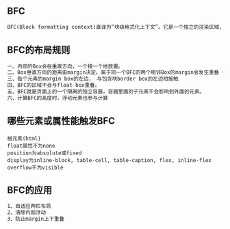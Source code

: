 ## BFC

```txt
BFC(Block formatting context)直译为“块级格式化上下文”。它是一个独立的渲染区域，只有Block-level box（块）参与， 它规定了内部的Block-level Box如何布局，并且与这个区域外部毫不相干。
```



## BFC的布局规则

```txt
一、内部的Box会在垂直方向，一个接一个地放置。
二、Box垂直方向的距离由margin决定。属于同一个BFC的两个相邻Box的margin会发生重叠（按照最大margin值设置）
三、每个元素的margin box的左边， 与包含块border box的左边相接触
四、BFC的区域不会与float box重叠。
五、BFC就是页面上的一个隔离的独立容器，容器里面的子元素不会影响到外面的元素。
六、计算BFC的高度时，浮动元素也参与计算
```



## 哪些元素或属性能触发BFC

```
根元素(html)
float属性不为none
position为absolute或fixed
display为inline-block, table-cell, table-caption, flex, inline-flex
overflow不为visible
```



## BFC的应用

```txt
1、自适应两栏布局
2、清除内部浮动
3、防止margin上下重叠
```

